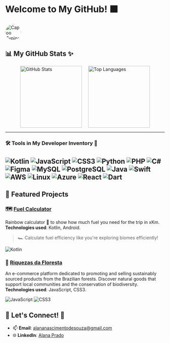 # Welcome to My GitHub! 🟫
<img src="https://media.tenor.com/WHOwHxdVSQIAAAAM/capoo-capoo-type.gif" alt="Capoo Typing" width="50" style="border-radius: 50%;"/>

## 📊 My GitHub Stats ✨

<div style="display: flex; justify-content: center; align-items: center; gap: 20px;">
  <img src="https://github-readme-stats.vercel.app/api?username=alanazip&show_icons=true&theme=dark&icon_color=34eb37&title_color=34eb37&hide_title=false&count_private=true&include_all_commits=true" alt="GitHub Stats" height="195px" />
  <img src="https://github-readme-stats.vercel.app/api/top-langs/?username=alanazip&layout=compact&theme=dark&title_color=34eb37" alt="Top Languages" height="195px" />
</div>

---

### 🛠️ Tools in My Developer Inventory 🧰

![Kotlin](https://skillicons.dev/icons?i=kotlin)
![JavaScript](https://skillicons.dev/icons?i=js)
![CSS3](https://skillicons.dev/icons?i=css)
![Python](https://skillicons.dev/icons?i=python)
![PHP](https://skillicons.dev/icons?i=php)
![C#](https://skillicons.dev/icons?i=csharp)
![Figma](https://skillicons.dev/icons?i=figma)
![MySQL](https://skillicons.dev/icons?i=mysql)
![PostgreSQL](https://skillicons.dev/icons?i=postgres)
![Java](https://skillicons.dev/icons?i=java)
![Swift](https://skillicons.dev/icons?i=swift)
![AWS](https://skillicons.dev/icons?i=aws)
![Linux](https://skillicons.dev/icons?i=linux)
![Azure](https://skillicons.dev/icons?i=azure)
![React](https://skillicons.dev/icons?i=react)
![Dart](https://skillicons.dev/icons?i=dart)
---

## 🌟 Featured Projects

### 🗺️ **[Fuel Calculator](https://github.com/alanazip/fuel_calculator)**
Rainbow calculator 🌈 to show how much fuel you need for the trip in xKm. **Technologies used**: Kotlin, Android.  
> 🏎️ Calculate fuel efficiency like you're exploring biomes efficiently!

![Kotlin](https://skillicons.dev/icons?i=kotlin)

### 🌱 **[Riquezas da Floresta](https://github.com/alanazip/riquezasdafloresta)**
An e-commerce platform dedicated to promoting and selling sustainably sourced products from the Brazilian forests. Discover natural goods that support local communities and the conservation of biodiversity. **Technologies used**: JavaScript, CSS3. 

![JavaScript](https://skillicons.dev/icons?i=js)
![CSS3](https://skillicons.dev/icons?i=css)


## 💬 Let's Connect! 📨

- 📫 **Email**: <a href="mailto:alananascimentodesouza@gmail.com">alananascimentodesouza@gmail.com</a>  
- 🌐 **LinkedIn**: <a href="https://linkedin.com/in/alanazip">Alana Prado</a>
